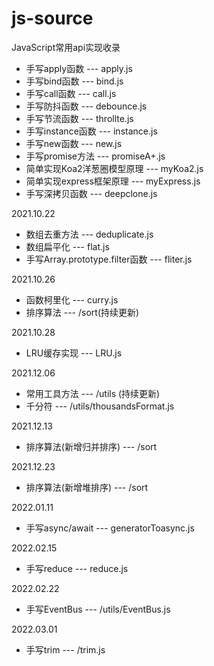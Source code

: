 # js-source
JavaScript常用api实现收录

- 手写apply函数 --- apply.js
- 手写bind函数 --- bind.js
- 手写call函数 --- call.js
- 手写防抖函数 --- debounce.js
- 手写节流函数 --- throllte.js
- 手写instance函数 --- instance.js
- 手写new函数 --- new.js
- 手写promise方法 --- promiseA+.js
- 简单实现Koa2洋葱圈模型原理 --- myKoa2.js
- 简单实现express框架原理 --- myExpress.js
- 手写深拷贝函数 --- deepclone.js

2021.10.22
- 数组去重方法 --- deduplicate.js
- 数组扁平化 --- flat.js
- 手写Array.prototype.filter函数 --- fliter.js

2021.10.26
- 函数柯里化 --- curry.js
- 排序算法 --- /sort(持续更新)

2021.10.28
- LRU缓存实现 --- LRU.js

2021.12.06
- 常用工具方法 --- /utils (持续更新)
- 千分符 --- /utils/thousandsFormat.js

2021.12.13
- 排序算法(新增归并排序) --- /sort

2021.12.23
- 排序算法(新增堆排序) --- /sort

2022.01.11
- 手写async/await --- generatorToasync.js

2022.02.15
- 手写reduce --- reduce.js

2022.02.22
- 手写EventBus --- /utils/EventBus.js

2022.03.01
- 手写trim --- /trim.js
